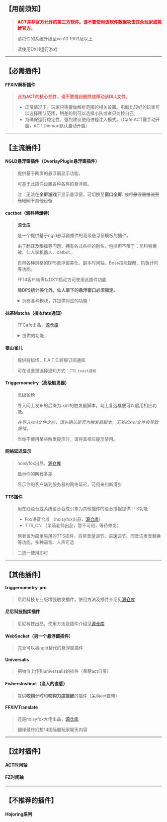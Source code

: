 ## 【用前须知】

> <font color= red><b>ACT并非官方允许的第三方软件。请不要使用该软件数据攻击其余玩家或挑衅官方。</b></font>
>
> 请将你的系统升级至win10 1903及以上
> 
> 请使用DX11运行游戏

---
## 【必需插件】

#### FFXIV解析插件

> <font color= red>此为ACT的核心插件，请不要擅自删除或移动该DLL文件。</font>
>
> * 正常情况下，玩家只需要做解析范围的相关设置。电脑比较好的玩家可以选择团队范围，稍差的则可以选择小队或者只监控自己。
> * 为确保运行稳定性，强烈建议使用进程注入模式。（Cafe ACT需手动开启，ACT.Diemoe默认自动开启）

---
## 【主流插件】

#### NGLD悬浮窗插件（OverlayPlugin悬浮窗插件）

> 提供基于网页的悬浮窗显示功能。
>
> 可基于此插件设置各种各样的悬浮窗。
>
> 注：无法在**全屏游戏**下显示悬浮窗，可切换至**窗口全屏**. ~~或将悬浮窗推流至局域网下其他设备~~

#### cactbot（凯科特爆特）

> [源仓库](https://github.com/quisquous/cactbot) 
>
> 是一个提供基于ngld悬浮窗插件的高级悬浮窗模板的插件。
>
> 由于翻译及眼拙等问题，拥有各式各样的别名，包括但不限于：凯科特爆破、仙人掌机器人、catbot...
>
> 自带各种风格的DPS悬浮窗美化、副本时间轴、Boss技能提醒、钓鱼计时等功能。
> 
> FF14客户端需以DX11启动方可使用此插件功能
> 
> **除DPS统计美化外，仙人掌下的悬浮窗口必须锁定。**
>
> <details><summary>拥有各种模块，并提供对应的功能：</summary>
>
> - DPS统计美化窗口
>* 狩猎雷达（Cactbot Radar）：可监控并播报自身周围S A B狩猎怪的具体位置及相对方位
> * 职业监控（Cactbot Jobs）：可监控自身职业量谱，重要buff，及长CD技能
>* 副本时间轴（Cactbot Timeline）：提供参考用副本时间轴
> * 副本触发提示（Cactbot Alerts）：提供参考用副本触发器
>* 犯错监控（Cactbot OopsyRaidy）：监控自身及队友的犯错，如副本死亡，食物效果过期，吃到不应该的伤害等（注：不包括操作手法）
> * 钓鱼计时器（Cactbot Fisher）：提供渔场数据，钓鱼计时等功能
>* 优雷卡监控（Cactbot Eureka）：可监控并提供**当前**优雷卡岛内NM刷新&天气，和**当前**博兹雅岛内SM、CE刷新&天气 
> 
></details>

#### 抹茶Matcha（排本fate通知）

> FFCafe出品，[源仓库](https://github.com/thewakingsands/matcha)
>
> <details><summary>提供的功能：</summary>
>
> 播报功能（可选tts播报或/和消息中心通知播报）
>
> - 过图播报：播报你即将到达哪张地图（可选只副本或全部地图）
> - 排本播报：排到副本后播报通知（随机副本无法透视）
> - 咬钩提示：钓鱼时播报咬钩（可选开启咬钩力度）
> - F.A.T.E播报：监控播报本地图刷新的已勾选的fate、NM(优雷卡)、SM(博兹雅)（可选名称、等级），可加载模板，默认模板为古武的9本小黄书
> - 博兹雅CE播报：监控播报本地图刷新的紧急遭遇战（Critical Engagement, CE）
>
> 悬浮窗功能（与NGLD悬浮窗插件联合使用）
>
> - 物价记录：记录当前市场交易板的物品最低价格（打开universalis集成后，可上传物价并查询其他服务器的物价）（可选hq过滤）
> - 配装比较：记录自身配装与目标配装（需打开一次目标装备界面）
> - 仙人微彩：刮刮乐计算器，根据期望计算，提供金碟刮刮乐建议
> - 宝物地图：快速查看已开启的藏宝图对应点位
>
> Webhook（需要一定的使用技巧）
>
> - [优雷卡自动史记](https://bbs.nga.cn/read.php?tid=28547954)
> - ...
>
> </details> 

#### 银山雀儿

>提供狩猎怪、F.A.T.E.跨服订阅通知
>
>可在设置里选择通知方式：`TTS` `toast通知`

#### Triggernometry（高级触发器）

> 高级轮椅
>
> 导入网上发布的后缀为.xml的触发器脚本，勾上复选框便可以启用相应功能。
>
> *在导入xml文件之前，请先确认是否为触发器脚本，无关的xml文件会导致报错。*
>
> 当你不使用某些触发提示时，请将其相应提示禁用。

#### 网络延迟显示

> noisyfox出品，[源仓库](https://github.com/Noisyfox/ACT.FFXIVPing)
>
> ~~显示你的网有多差~~
>
> 显示你的客户端到服务器的网络延迟，可用来判断滑步

#### TTS插件
> 用在线语音或系统语音合成引擎为其他插件的语音播报提供TTS功能
> - Fox语音合成 （noisyfox出品，[源仓库](https://github.com/Noisyfox/ACT.FoxTTS)）
> - TTS_CN （呆萌老师出品，暂不可用，等待修复）
> 
> 两者皆为简单易用的TTS插件，自带音量调节、语速调节、同音词发音替换等功能，多种语言、人声可选
> 
> 二选一使用即可

---
## 【其他插件】

#### triggernometry-pro

> 尼尼科技专业版增强触发插件，使用方法及插件介绍见[源仓库](https://github.com/pipirapira/triggernometry-pro)

#### 尼尼科技指挥插件

> 尼尼科技出品，使用方法及插件介绍见[源仓库](https://github.com/pipirapira/NiNiTechnology)

#### WebSocket（另一个悬浮窗插件）

> 完全可以被ngld替代的悬浮窗插件

#### Universalis

> 把物价上传到universalis的插件（呆萌act自带）

#### FishersInstinct（渔人的直感）

> 提供**咬钩计时**和**咬钩力度提醒**的插件（呆萌act自带）

#### FFXIVTranslate

> 还是noisyfox大佬出品，[源仓库](https://github.com/Noisyfox/ACT.FFXIVTranslate)
>
> 翻译最终幻想14国际服玩家聊天内容

---
## 【过时插件】

#### ACT时间轴



#### FZ时间轴

---
## 【不推荐的插件】

#### Hojoring系列
